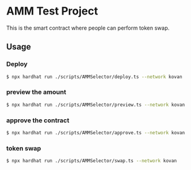 # AMM Test Project

This is the smart contract where people can perform token swap.

## Usage

### Deploy

```sh
$ npx hardhat run ./scripts/AMMSelector/deploy.ts --network kovan
```

### preview the amount

```sh
$ npx hardhat run ./scripts/AMMSelector/preview.ts --network kovan
```

### approve the contract

```sh
$ npx hardhat run ./scripts/AMMSelector/approve.ts --network kovan
```

### token swap

```sh
$ npx hardhat run ./scripts/AMMSelector/swap.ts --network kovan
```
